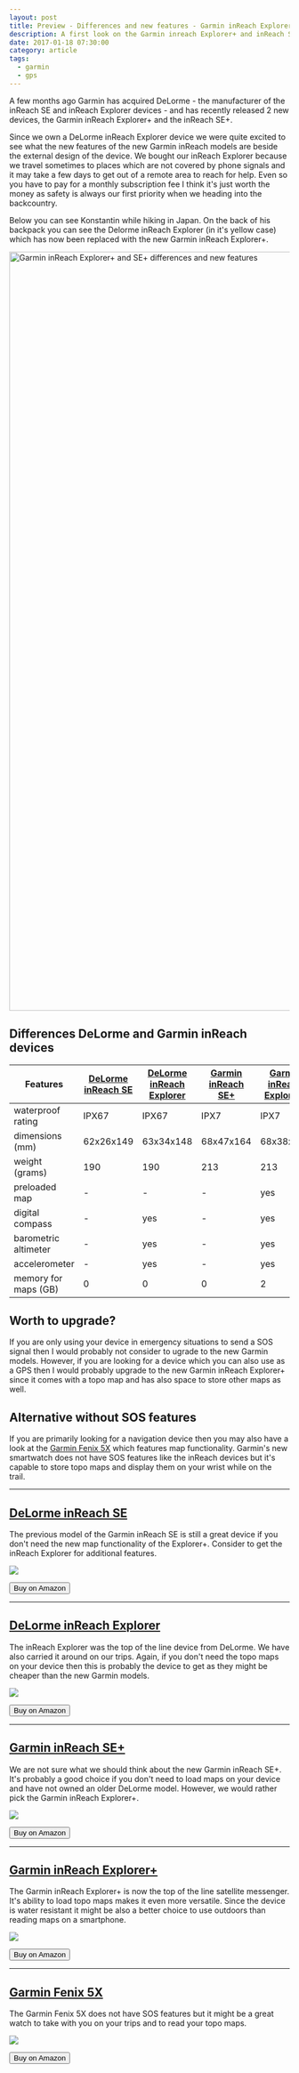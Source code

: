 ```yaml
---
layout: post
title: Preview - Differences and new features - Garmin inReach Explorer+ and inReach SE+
description: A first look on the Garmin inreach Explorer+ and inReach SE+
date: 2017-01-18 07:30:00
category: article
tags:
  - garmin
  - gps
---
```

A few months ago Garmin has acquired DeLorme - the manufacturer of the inReach SE and inReach Explorer devices - and has recently released 2 new devices, the Garmin inReach Explorer+ and the inReach SE+.

Since we own a DeLorme inReach Explorer device we were quite excited to see what the new features of the new Garmin inReach models are beside the external design of the device. We bought our inReach Explorer because we travel sometimes to places which are not covered by phone signals and it may take a few days to get out of a remote area to reach for help. Even so you have to pay for a monthly subscription fee I think it's just worth the money as safety is always our first priority when we heading into the backcountry.

Below you can see Konstantin while hiking in Japan. On the back of his backpack you can see the Delorme inReach Explorer (in it's yellow case) which has now been replaced with the new Garmin inReach Explorer+.

<a data-flickr-embed="true"  href="https://www.flickr.com/photos/90204224@N07/30599065514/in/photolist-NBWd11-NBWd85" title="Garmin inReach Explorer+ and SE+ differences and new features"><img src="https://c1.staticflickr.com/6/5609/30599065514_3a9dedbf93_k.jpg" width="2048" height="1365" alt="Garmin inReach Explorer+ and SE+ differences and new features"></a><script async src="//embedr.flickr.com/assets/client-code.js" charset="utf-8"></script>

<!--more-->


<h2 id="list">Differences DeLorme and Garmin inReach devices</h2>
<div class="table-responsive">
<table class="table">
<thead><tr><th>Features</th><th><a href="http://amzn.to/2jYe2kg" rel="nofollow">DeLorme inReach SE</a></th><th><a href="http://amzn.to/2k3sk73" rel="nofollow">DeLorme inReach Explorer</a></th><th> <a href="http://amzn.to/2iGDVUz" rel="nofollow">Garmin inReach SE+</a></th><th><a href="http://amzn.to/2jY8030" rel="nofollow">Garmin inReach Explorer+</a></th></tr></thead><tbody>
<tr><td>waterproof rating</td><td>IPX67</td><td>IPX67</td><td>IPX7</td><td>IPX7</td></tr>
<tr><td>dimensions (mm)</td><td>62x26x149</td><td>63x34x148</td><td>68x47x164</td><td>68x38x164</td></tr>
<tr><td>weight (grams)</td><td>190</td><td>190</td><td>213</td><td>213</td></tr>
<tr><td>preloaded map</td><td>-</td><td>-</td><td>-</td><td>yes</td></tr>
<tr><td>digital compass</td><td>-</td><td>yes</td><td>-</td><td>yes</td></tr>
<tr><td>barometric altimeter</td><td>-</td><td>yes</td><td>-</td><td>yes</td></tr>
<tr><td>accelerometer</td><td>-</td><td>yes</td><td>-</td><td>yes</td></tr>
<tr><td>memory for maps (GB)</td><td>0</td><td>0</td><td>0</td><td>2</td></tr>
</tbody></table>
</div>



## Worth to upgrade?
If you are only using your device in emergency situations to send a SOS signal then I would probably not consider to ugrade to the new Garmin models. However, if you are looking for a device which you can also use as a GPS then I would probably upgrade to the new Garmin inReach Explorer+ since it comes with a topo map and has also space to store other maps as well.


## Alternative without SOS features
If you are primarily looking for a navigation device then you may also have a look at the <a href="http://amzn.to/2jxxCqo" rel="nofollow">Garmin Fenix 5X</a> which features map functionality. Garmin's new smartwatch does not have SOS features like the inReach devices but it's capable to store topo maps and display them on your wrist while on the trail.


---

## <a href="http://amzn.to/2jYe2kg" rel="nofollow">DeLorme inReach SE</a>

The previous model of the Garmin inReach SE is still a great device if you don't need the new map functionality of the Explorer+. Consider to get the inReach Explorer for additional features.

<a rel="nofollow" target="_blank" href="https://www.amazon.com/gp/product/B00BX7TJ2O/ref=as_li_tl?ie=UTF8&camp=1789&creative=9325&creativeASIN=B00BX7TJ2O&linkCode=as2&tag=hikeve-20&linkId=7e83df899861c080f23bc5d0f4bf0453"><img border="0" src="//ws-na.amazon-adsystem.com/widgets/q?_encoding=UTF8&MarketPlace=US&ASIN=B00BX7TJ2O&ServiceVersion=20070822&ID=AsinImage&WS=1&Format=_SL250_&tag=hikeve-20" ></a><img src="//ir-na.amazon-adsystem.com/e/ir?t=hikeve-20&l=am2&o=1&a=B00BX7TJ2O" width="1" height="1" border="0" alt="DeLorme inReach SE" style="border:none !important; margin:0px !important;" />

<a href="http://amzn.to/2jYe2kg" target="_blank" rel="nofollow"><button type="button" class="btn btn-danger">Buy on Amazon</button></a>


---

## <a href="http://amzn.to/2k3sk73" rel="nofollow">DeLorme inReach Explorer</a>

The inReach Explorer was the top of the line device from DeLorme. We have also carried it around on our trips. Again, if you don't need the topo maps on your device then this is probably the device to get as they might be cheaper than the new Garmin models.

<a rel="nofollow" target="_blank" href="https://www.amazon.com/gp/product/B00I6EY01C/ref=as_li_tl?ie=UTF8&camp=1789&creative=9325&creativeASIN=B00I6EY01C&linkCode=as2&tag=hikeve-20&linkId=c69b625539460b13744d9e6145792b22"><img border="0" src="//ws-na.amazon-adsystem.com/widgets/q?_encoding=UTF8&MarketPlace=US&ASIN=B00I6EY01C&ServiceVersion=20070822&ID=AsinImage&WS=1&Format=_SL250_&tag=hikeve-20" ></a><img src="//ir-na.amazon-adsystem.com/e/ir?t=hikeve-20&l=am2&o=1&a=B00I6EY01C" width="1" height="1" border="0" alt="DeLorme inReach Explorer" style="border:none !important; margin:0px !important;" />

<a href="http://amzn.to/2k3sk73" target="_blank" rel="nofollow"><button type="button" class="btn btn-danger">Buy on Amazon</button></a>


---

## <a href="http://amzn.to/2iGDVUz" rel="nofollow">Garmin inReach SE+</a>

We are not sure what we should think about the new Garmin inReach SE+. It's probably a good choice if you don't need to load maps on your device and have not owned an older DeLorme model. However, we would rather pick the Garmin inReach Explorer+.

<a rel="nofollow" target="_blank" href="https://www.amazon.com/gp/product/B01MRZ9ATL/ref=as_li_tl?ie=UTF8&camp=1789&creative=9325&creativeASIN=B01MRZ9ATL&linkCode=as2&tag=hikeve-20&linkId=d0711dc3c9797aeb635ffa8cac1e2136"><img border="0" src="//ws-na.amazon-adsystem.com/widgets/q?_encoding=UTF8&MarketPlace=US&ASIN=B01MRZ9ATL&ServiceVersion=20070822&ID=AsinImage&WS=1&Format=_SL250_&tag=hikeve-20" ></a><img src="//ir-na.amazon-adsystem.com/e/ir?t=hikeve-20&l=am2&o=1&a=B01MRZ9ATL" width="1" height="1" border="0" alt="Garmin inReach SE+" style="border:none !important; margin:0px !important;" />

<a href="http://amzn.to/2iGDVUz" target="_blank" rel="nofollow"><button type="button" class="btn btn-danger">Buy on Amazon</button></a>


---

## <a href="http://amzn.to/2jY8030" rel="nofollow">Garmin inReach Explorer+</a>

The Garmin inReach Explorer+ is now the top of the line satellite messenger. It's ability to load topo maps makes it even more versatile. Since the device is water resistant it might be also a better choice to use outdoors than reading maps on a smartphone.

<a rel="nofollow" target="_blank" href="https://www.amazon.com/gp/product/B01MY03CZP/ref=as_li_tl?ie=UTF8&camp=1789&creative=9325&creativeASIN=B01MY03CZP&linkCode=as2&tag=hikeve-20&linkId=101177f278d27d4896b67d0844a6fe4e"><img border="0" src="//ws-na.amazon-adsystem.com/widgets/q?_encoding=UTF8&MarketPlace=US&ASIN=B01MY03CZP&ServiceVersion=20070822&ID=AsinImage&WS=1&Format=_SL250_&tag=hikeve-20" ></a><img src="//ir-na.amazon-adsystem.com/e/ir?t=hikeve-20&l=am2&o=1&a=B01MY03CZP" width="1" height="1" border="0" alt="Garmin inReach Explorer+" style="border:none !important; margin:0px !important;" />

<a href="http://amzn.to/2jY8030" target="_blank" rel="nofollow"><button type="button" class="btn btn-danger">Buy on Amazon</button></a>

---

## <a href="http://amzn.to/2iGRxiH" rel="nofollow">Garmin Fenix 5X</a>

The Garmin Fenix 5X does not have SOS features but it might be a great watch to take with you on your trips and to read your topo maps. 

<a rel="nofollow" target="_blank"  href="https://www.amazon.com/gp/product/B01MQX3306/ref=as_li_tl?ie=UTF8&camp=1789&creative=9325&creativeASIN=B01MQX3306&linkCode=as2&tag=hikeve-20&linkId=d55592a43b5ab33a94b0cfeb6aed83d0"><img border="0" src="//ws-na.amazon-adsystem.com/widgets/q?_encoding=UTF8&MarketPlace=US&ASIN=B01MQX3306&ServiceVersion=20070822&ID=AsinImage&WS=1&Format=_SL250_&tag=hikeve-20" ></a><img src="//ir-na.amazon-adsystem.com/e/ir?t=hikeve-20&l=am2&o=1&a=B01MQX3306" width="1" height="1" border="0" alt="" style="border:none !important; margin:0px !important;" />

<a href="http://amzn.to/2iGRxiH" target="_blank" rel="nofollow"><button type="button" class="btn btn-danger">Buy on Amazon</button></a>


